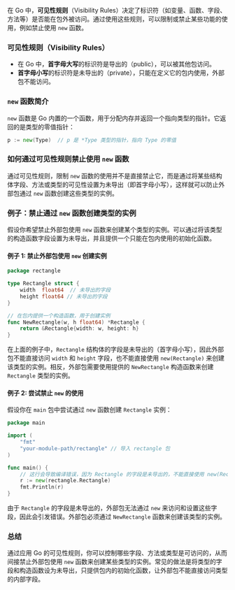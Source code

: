 在 Go 中，**可见性规则**（Visibility Rules）决定了标识符（如变量、函数、字段、方法等）是否能在包外被访问。通过使用这些规则，可以限制或禁止某些功能的使用，例如禁止使用 `new` 函数。

### 可见性规则（Visibility Rules）
- 在 Go 中，**首字母大写**的标识符是导出的（public），可以被其他包访问。
- **首字母小写**的标识符是未导出的（private），只能在定义它的包内使用，外部包不能访问。

### `new` 函数简介
`new` 函数是 Go 内置的一个函数，用于分配内存并返回一个指向类型的指针。它返回的是类型的零值指针：

```go
p := new(Type)  // p 是 *Type 类型的指针，指向 Type 的零值
```

### 如何通过可见性规则禁止使用 `new` 函数

通过可见性规则，限制 `new` 函数的使用并不是直接禁止它，而是通过将某些结构体字段、方法或类型的可见性设置为未导出（即首字母小写），这样就可以防止外部包通过 `new` 函数创建这些类型的实例。

### 例子：禁止通过 `new` 函数创建类型的实例

假设你希望禁止外部包使用 `new` 函数来创建某个类型的实例。可以通过将该类型的构造函数字段设置为未导出，并且提供一个只能在包内使用的初始化函数。

#### 例子 1: 禁止外部包使用 `new` 创建实例

```go
package rectangle

type Rectangle struct {
    width  float64  // 未导出的字段
    height float64 // 未导出的字段
}

// 在包内提供一个构造函数，用于创建实例
func NewRectangle(w, h float64) *Rectangle {
    return &Rectangle{width: w, height: h}
}
```

在上面的例子中，`Rectangle` 结构体的字段是未导出的（首字母小写），因此外部包不能直接访问 `width` 和 `height` 字段，也不能直接使用 `new(Rectangle)` 来创建该类型的实例。相反，外部包需要使用提供的 `NewRectangle` 构造函数来创建 `Rectangle` 类型的实例。

#### 例子 2: 尝试禁止 `new` 的使用

假设你在 `main` 包中尝试通过 `new` 函数创建 `Rectangle` 实例：

```go
package main

import (
    "fmt"
    "your-module-path/rectangle" // 导入 rectangle 包
)

func main() {
    // 这行会导致编译错误，因为 Rectangle 的字段是未导出的，不能直接使用 new(Rectangle)
    r := new(rectangle.Rectangle)
    fmt.Println(r)
}
```

由于 `Rectangle` 的字段是未导出的，外部包无法通过 `new` 来访问和设置这些字段，因此会引发错误。外部包必须通过 `NewRectangle` 函数来创建该类型的实例。

### 总结

通过应用 Go 的可见性规则，你可以控制哪些字段、方法或类型是可访问的，从而间接禁止外部包使用 `new` 函数来创建某些类型的实例。常见的做法是将类型的字段和构造函数设为未导出，只提供包内的初始化函数，让外部包不能直接访问类型的内部字段。